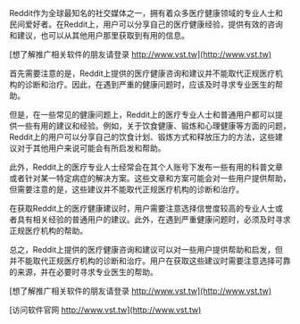 Reddit作为全球最知名的社交媒体之一，拥有着众多医疗健康领域的专业人士和民间爱好者。在Reddit上，用户可以分享自己的医疗健康经验，提供有效的咨询和建议，也可以从其他用户那里获取到有用的信息。

[想了解推广相关软件的朋友请登录 http://www.vst.tw](http://www.vst.tw)

首先需要注意的是，Reddit上提供的医疗健康咨询和建议并不能取代正规医疗机构的诊断和治疗。因此，在遇到严重的健康问题时，应该及时寻求专业医生的帮助。

但是，在一些常见的健康问题上，Reddit上的医疗专业人士和普通用户都可以提供一些有用的建议和经验。例如，关于饮食健康、锻炼和心理健康等方面的问题，Reddit上的用户可以分享自己的饮食计划、锻炼方式和释放压力的方法，这些建议对于其他用户来说可能会有所启发和帮助。

此外，Reddit上的医疗专业人士经常会在其个人账号下发布一些有用的科普文章或者针对某一特定病症的解决方案。这些文章和方案可能会对一些用户提供帮助，但需要注意的是，这些建议并不能取代正规医疗机构的诊断和治疗。

在获取Reddit上的医疗健康建议时，用户需要注意选择信誉度较高的专业人士或者具有相关经验的普通用户的建议。此外，在遇到严重健康问题时，必须及时寻求正规医疗机构的帮助。

总之，Reddit上提供的医疗健康咨询和建议可以对一些用户提供帮助和启发，但并不能取代正规医疗机构的诊断和治疗。用户在获取这些建议时需要注意选择可靠的来源，并在必要时寻求专业医生的帮助。

[想了解推广相关软件的朋友请登录 http://www.vst.tw](http://www.vst.tw)


[访问软件官网 http://www.vst.tw](http://www.vst.tw)

